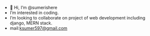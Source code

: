 - 👋 Hi, I’m @sumerishere
- I’m interested in coding.
- I’m looking to collaborate on project of web development including django, MERN stack.
- mail:ksumer597@gmail.com

<!---
sumerishere/sumerishere is a ✨ special ✨ repository because its `README.md` (this file) appears on your GitHub profile.
You can click the Preview link to take a look at your changes.
--->
